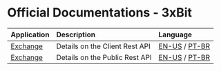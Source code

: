 # Official Documentations - 3xBit

| Application | Description                             | Language 
|:------------|:----------------------------------------|:------------------------------------
| [Exchange](https://app.3xbit.com.br/signup)    | Details on the Client Rest API | [EN-US](https://github.com/3xbit/docs/blob/master/exchange/client-rest-api-en_us.md) / [PT-BR](https://github.com/3xbit/docs/blob/master/exchange/client-rest-api-pt_br.md) |
| [Exchange](https://app.3xbit.com.br/signup)    | Details on the Public Rest API | [EN-US](https://github.com/3xbit/docs/blob/master/exchange/public-rest-api-en_us.md) / [PT-BR](https://github.com/3xbit/docs/blob/master/exchange/public-rest-api-pt_br.md) |
